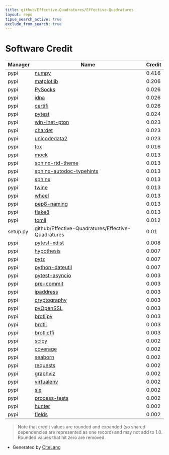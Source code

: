 ```yaml
---
title: github/Effective-Quadratures/Effective-Quadratures
layout: repo
tipue_search_active: true
exclude_from_search: true
---
```

# Software Credit

|Manager|Name|Credit|
|-------|----|------|
|pypi|[numpy](https://www.numpy.org)|0.416|
|pypi|[matplotlib](https://matplotlib.org)|0.206|
|pypi|[PySocks](https://github.com/Anorov/PySocks)|0.026|
|pypi|[idna](https://github.com/kjd/idna)|0.026|
|pypi|[certifi](https://certifiio.readthedocs.io/en/latest/)|0.026|
|pypi|[pytest](https://docs.pytest.org/en/latest/)|0.024|
|pypi|[win-inet-pton](https://github.com/hickeroar/win_inet_pton)|0.023|
|pypi|[chardet](https://github.com/chardet/chardet)|0.023|
|pypi|[unicodedata2](https://pypi.org/project/unicodedata2)|0.023|
|pypi|[tox](https://pypi.org/project/tox)|0.016|
|pypi|[mock](http://mock.readthedocs.org/en/latest/)|0.013|
|pypi|[sphinx-rtd-theme](https://pypi.org/project/sphinx-rtd-theme)|0.013|
|pypi|[sphinx-autodoc-typehints](https://pypi.org/project/sphinx-autodoc-typehints)|0.013|
|pypi|[sphinx](https://pypi.org/project/sphinx)|0.013|
|pypi|[twine](https://pypi.org/project/twine)|0.013|
|pypi|[wheel](https://pypi.org/project/wheel)|0.013|
|pypi|[pep8-naming](https://pypi.org/project/pep8-naming)|0.013|
|pypi|[flake8](https://pypi.org/project/flake8)|0.013|
|pypi|[tomli](https://pypi.org/project/tomli)|0.012|
|setup.py|github/Effective-Quadratures/Effective-Quadratures|0.01|
|pypi|[pytest-xdist](https://pypi.org/project/pytest-xdist)|0.008|
|pypi|[hypothesis](https://pypi.org/project/hypothesis)|0.007|
|pypi|[pytz](https://pypi.org/project/pytz)|0.007|
|pypi|[python-dateutil](https://pypi.org/project/python-dateutil)|0.007|
|pypi|[pytest-asyncio](https://pypi.org/project/pytest-asyncio)|0.003|
|pypi|[pre-commit](https://pypi.org/project/pre-commit)|0.003|
|pypi|[ipaddress](https://pypi.org/project/ipaddress)|0.003|
|pypi|[cryptography](https://pypi.org/project/cryptography)|0.003|
|pypi|[pyOpenSSL](https://pypi.org/project/pyOpenSSL)|0.003|
|pypi|[brotlipy](https://pypi.org/project/brotlipy)|0.003|
|pypi|[brotli](https://pypi.org/project/brotli)|0.003|
|pypi|[brotlicffi](https://pypi.org/project/brotlicffi)|0.003|
|pypi|[scipy](https://www.scipy.org)|0.002|
|pypi|[coverage](https://github.com/nedbat/coveragepy)|0.002|
|pypi|[seaborn](https://seaborn.pydata.org)|0.002|
|pypi|[requests](https://requests.readthedocs.io)|0.002|
|pypi|[graphviz](https://github.com/xflr6/graphviz)|0.002|
|pypi|[virtualenv](https://pypi.org/project/virtualenv)|0.002|
|pypi|[six](https://pypi.org/project/six)|0.002|
|pypi|[process-tests](https://pypi.org/project/process-tests)|0.002|
|pypi|[hunter](https://pypi.org/project/hunter)|0.002|
|pypi|[fields](https://pypi.org/project/fields)|0.002|


> Note that credit values are rounded and expanded (so shared dependencies are represented as one record) and may not add to 1.0. Rounded values that hit zero are removed.


- Generated by [CiteLang](https://github.com/vsoch/citelang)
